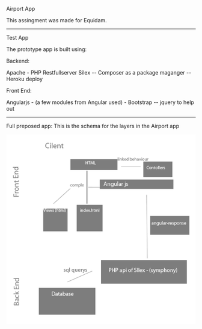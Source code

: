 Airport App

This assingment was made for Equidam. 

-----
Test App

The prototype app is built using:

Backend:

Apache - PHP Restfullserver Silex -- Composer as a package maganger -- Heroku deploy

Front End:

Angularjs - (a few modules from Angular used) - Bootstrap -- jquery to help out


-----
Full preposed app:
This is the schema for the layers in the Airport app

![Alt text](https://github.com/benjamincerigo/AirportApp/blob/master/img/Layers-schema.png "Layer schema")


